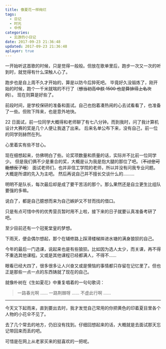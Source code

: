 ```yaml
---
title: 像夏花一样绚烂
tags:
  - 日记
  - 时光
  - 中传
categories:
  - 云游的小日记
date: 2017-09-23 21:36:48
updated: 2017-09-23 21:36:48
aplayer: true
---
```


<!-- [网易云音乐 《生如夏花》 - 朴树](https://music.163.com/#/song?id=139357) -->

<meting-js
 id="5265370"
 server="netease"
 type="song"
 theme="#C20C0C">
</meting-js>

<!-- more -->

一开始听这首歌的时候，只是觉得一般般。但放在歌单里后，跑步一次又一次的听到时，就觉得有什么深触人心了。

跑步也是自上周不久才开始的，算是以防今后猝死吧。
毕竟好久没锻炼了，刚开始的时候，跑个一千米就喘的不行了（~~想当初高中朕 1500 也是算排得上名次的~~）。
现在则算是好些了。

前段时间，是学校保研的准备和面试。自己也抱着凑热闹的心去试看看了，也准备了一些。但败下阵来，也是意外地快。

22 日面试，前一位同学大概得和老师聊了有七八分钟。而到我时，问了我计算机设计大赛的奖是几个人便让我退了出来。
后来名单公布下来，没有自己，前一位的同学则赫然在列。

心里着实有些不甘心。

现在细想起来，仿佛明白了些。论奖项数量和质量的话，实际并不比前一位同学少。
但是我们俩不少是重合的奖，大概是认为我是抱大腿的那位了吧。（~~不过您可能想反了哦~~）
面试老师们，也并非信工学院的老师，所以并没有问我专业问题。大概是所谓的先入为主吧。
然后再说自己并不擅长交谈什么的………

明明不是队长，每次最后却是成了要干苦活的那个。那么果然还是自立更生比组队要强的多嘛。

说白了，都是自己臆想而来为自己嫉妒又不甘而找的借口。

只是有点可惜中传的优秀营员暂时用不上啦，接下来的日子就要认真准备考研了吧。

至少目前还有一个冠冕堂皇的梦想。

下雨天，便会偶尔想起，那个在辅修路上踩滑楼梯摔进水塘的满身狼狈的自己。

今年的最后一门选课，说起来也是有些狼狈。比如因为选人太少，而关课，再不得不重选其他课程。又或是其他课程已经都满人，不得不……

眼看已经大四了，很多很多让人兴奋又或是懊恼的事情都只存留在记忆里了。但也正是那些一点一点的东西铸就了现在的自己。

就像朴树在《生如夏花》中重复唱着的一句句歌词：

> 一路春光啊
> ……
> 一路荆棘呀
> ……
> 不虚此行啊
> ……

---

今天又下起雨来，直到要出去时，我才发觉自己常用的你把黄色的印着夏目里各个人物的小花伞不见了。

去了几个常去的地方，仍旧没有找到。仔细回想起来的话，大概就是去面试那天忘记带回来而丢的吧。

可惜是在网上从老家买来的挺喜欢的一把呢。
